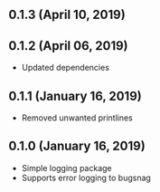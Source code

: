 ## 0.1.3 (April 10, 2019)


## 0.1.2 (April 06, 2019)
  - Updated dependencies

## 0.1.1 (January 16, 2019)
  - Removed unwanted printlines

## 0.1.0 (January 16, 2019)
  - Simple logging package
  - Supports error logging to bugsnag

